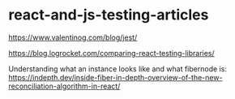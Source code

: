 # react-and-js-testing-articles

https://www.valentinog.com/blog/jest/

https://blog.logrocket.com/comparing-react-testing-libraries/

Understanding what an instance looks like and what fibernode is:
https://indepth.dev/inside-fiber-in-depth-overview-of-the-new-reconciliation-algorithm-in-react/
